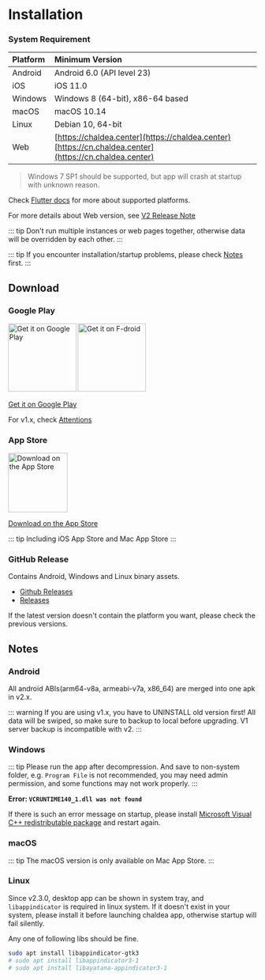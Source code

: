 # Installation

### System Requirement

| Platform | Minimum Version                                                                                            |
| :------- | :--------------------------------------------------------------------------------------------------------- |
| Android  | Android 6.0 (API level 23)                                                                                 |
| iOS      | iOS 11.0                                                                                                   |
| Windows  | Windows 8 (64-bit), x86-64 based                                                                           |
| macOS    | macOS 10.14                                                                                                |
| Linux    | Debian 10, 64-bit                                                                                          |
| Web      | [https://chaldea.center](https://chaldea.center)<br>[https://cn.chaldea.center](https://cn.chaldea.center) |

> Windows 7 SP1 should be supported, but app will crash at startup with unknown reason.

Check [Flutter docs](https://docs.flutter.dev/development/tools/sdk/release-notes/supported-platforms) for more about supported platforms.

For more details about Web version, see [V2 Release Note](./v2_release.md)

::: tip
Don't run multiple instances or web pages together, otherwise data will be overridden by each other.
:::

::: tip
If you encounter installation/startup problems, please check [Notes](#notes) first.
:::

## Download

### Google Play

[<img alt='Get it on Google Play' src='https://play.google.com/intl/en_us/badges/static/images/badges/en_badge_web_generic.png' width="137.5"/>](https://play.google.com/store/apps/details?id=cc.narumi.chaldea)
[<img alt='Get it on F-droid' src='https://fdroid.gitlab.io/artwork/badge/get-it-on.png' width="137.5px"/>](https://f-droid.org/packages/cc.narumi.chaldea.fdroid/)

[Get it on Google Play](https://play.google.com/store/apps/details?id=cc.narumi.chaldea)

For v1.x, check [Attentions](#attentions)

### App Store

[<img src="https://tools.applemediaservices.com/api/badges/download-on-the-app-store/black/en-US?size=250x83&amp;releaseDate=1610841600&h=cb0adac232fdd6b88894f78b2f349b6e" alt="Download on the App Store" width="120">](https://apps.apple.com/us/app/chaldea/id1548713491?itsct=apps_box&itscg=30200)

[Download on the App Store](https://apps.apple.com/us/app/chaldea/id1548713491?itsct=apps_box&itscg=30200)

::: tip
Including iOS App Store and Mac App Store
:::

### GitHub Release

Contains Android, Windows and Linux binary assets.

- [Github Releases](https://github.com/chaldea-center/chaldea/releases)
- [Releases](./releases.md)

If the latest version doesn't contain the platform you want, please check the previous versions.

## Notes

### Android

All android ABIs(arm64-v8a, armeabi-v7a, x86_64) are merged into one apk in v2.x.

::: warning
If you are using v1.x, you have to UNINSTALL old version first! All data will be swiped,
so make sure to backup to local before upgrading. V1 server backup is incompatible with v2.
:::

### Windows

::: tip
Please run the app after decompression. And save to non-system folder, e.g. `Program File` is not recommended, you may need admin permission, and some functions may not work properly.
:::

**Error: `VCRUNTIME140_1.dll was not found`**

If there is such an error message on startup, please install [Microsoft Visual C++ redistributable package](https://support.microsoft.com/en-us/help/2977003/the-latest-supported-visual-c-downloads) and restart again.

### macOS

::: tip
The macOS version is only available on Mac App Store.
:::

### Linux

Since v2.3.0, desktop app can be shown in system tray, and `libappindicator` is required in linux system.
If it doesn't exist in your system, please install it before launching chaldea app, otherwise startup will fail silently.

Any one of following libs should be fine.

```sh
sudo apt install libappindicator-gtk3
# sudo apt install libappindicator3-1
# sudo apt install libayatana-appindicator3-1
```
